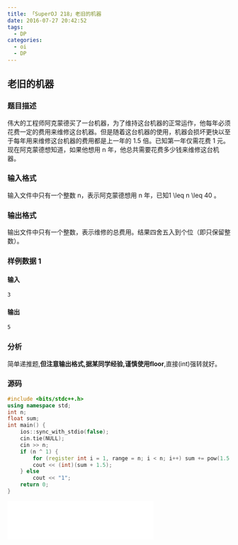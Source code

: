 ```yaml
---
title: 「SuperOJ 218」老旧的机器
date: 2016-07-27 20:42:52
tags:
  - DP
categories: 
  - oi
  - DP
---
```

## 老旧的机器
### 题目描述
伟大的工程师阿克蒙德买了一台机器，为了维持这台机器的正常运作，他每年必须花费一定的费用来维修这台机器。但是随着这台机器的使用，机器会损坏更快以至于每年用来维修这台机器的费用都是上一年的 1.5 倍。已知第一年仅需花费 1 元。现在阿克蒙德想知道，如果他想用 n 年，他总共需要花费多少钱来维修这台机器。
<!-- more -->
### 输入格式
输入文件中只有一个整数 n，表示阿克蒙德想用 n 年，已知1 \leq n \leq 40 。
### 输出格式
输出文件中只有一个整数，表示维修的总费用。结果四舍五入到个位（即只保留整数）。
### 样例数据 1
#### 输入
``` bash
3
```
#### 输出
``` bash
5
```
### 分析
简单递推题,**但注意输出格式,据某同学经验,谨慎使用floor**,直接(int)强转就好。
### 源码
``` cpp
#include <bits/stdc++.h>
using namespace std;
int n;
float sum;
int main() {
    ios::sync_with_stdio(false);
    cin.tie(NULL);
    cin >> n;
    if (n ^ 1) {
        for (register int i = 1, range = n; i < n; i++) sum += pow(1.5, i);
        cout << (int)(sum + 1.5);
    } else
        cout << "1";
    return 0;
}
```
<iframe frameborder="no" border="0" marginwidth="0" marginheight="0" width=330 height=86 src="//music.163.com/outchain/player?type=2&id=834433&auto=1&height=66"></iframe>